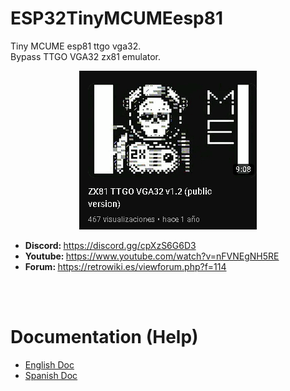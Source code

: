 # ESP32TinyMCUMEesp81
Tiny MCUME esp81 ttgo vga32.<br>
Bypass TTGO VGA32 zx81 emulator.

<center><img src='https://raw.githubusercontent.com/rpsubc8/ESP32TinyMCUMEesp81/main/preview/previewzx81.gif'></center>
<ul>
 <li><b>Discord: </b><a href='https://discord.gg/cpXzS6G6D3'>https://discord.gg/cpXzS6G6D3</a></li>
 <li><b>Youtube: </b><a href='https://www.youtube.com/watch?v=nFVNEgNH5RE'>https://www.youtube.com/watch?v=nFVNEgNH5RE</a></li>
 <li><b>Forum: </b><a href='https://retrowiki.es/viewforum.php?f=114'>https://retrowiki.es/viewforum.php?f=114</a></li>
</ul>

<br><br>
<h1>Documentation (Help)</h1>
<ul>
 <li><a href='readmeEnglish.md'>English Doc</a></li>
 <li><a href='readmeSpanish.md'>Spanish Doc</a></li>
</ul>
